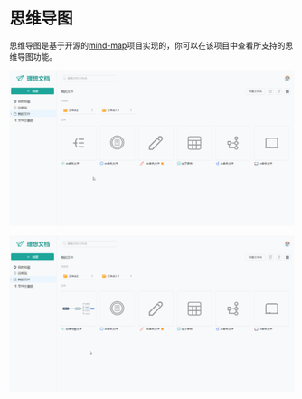 # 思维导图

思维导图是基于开源的[mind-map](https://github.com/wanglin2/mind-map)项目实现的，你可以在该项目中查看所支持的思维导图功能。

![](../images/mind-map/mindmap1.gif)

![](../images/mind-map/mindmap2.gif)